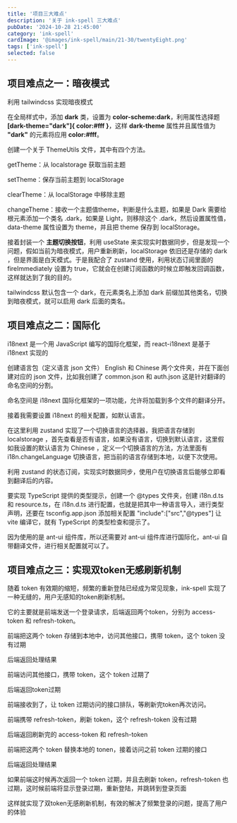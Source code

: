 ```yaml
---
title: '项目三大难点'
description: '关于 ink-spell 三大难点'
pubDate: '2024-10-28 21:45:00'
category: 'ink-spell'
cardImage: '@images/ink-spell/main/21-30/twentyEight.png'
tags: ['ink-spell']
selected: false
---
```


## 项目难点之一：暗夜模式

利用 tailwindcss 实现暗夜模式

在全局样式中，添加 **dark** 类，设置为 **color-scheme:dark**，利用属性选择题 **[dark-theme="dark"]{ color:#fff }**，这样 **dark-theme** 属性并且属性值为 **"dark"** 的元素将应用 **color:#fff**。

创建一个关于 ThemeUtils 文件，其中有四个方法。

getTheme：从 localstorage 获取当前主题

setTheme：保存当前主题到 localStorage

clearTheme：从 localStorage 中移除主题

changeTheme：接收一个主题值theme，判断是什么主题，如果是 Dark 需要给根元素添加一个类名 .dark，如果是 Light，则移除这个 .dark，然后设置属性值，data-theme 属性设置为 theme，并且把 theme 保存到 localStorage。

接着封装一个 **主题切换按钮**，利用 useState 来实现实时数据同步，但是发现一个问题，假如当前为暗夜模式，用户重新刷新，localStorage 依旧还是存储的 dark ，但是界面是白天模式。于是我配合了 zustand 使用，利用状态订阅里面的 fireImmediately 设置为 true，它就会在创建订阅函数的时候立即触发回调函数，这样就达到了我的目的。

tailwindcss 默认包含一个 dark，在元素类名上添加 dark 前缀加其他类名，切换到暗夜模式，就可以启用 dark 后面的类名。

## 项目难点之二：国际化

i18next 是一个用 JavaScript 编写的国际化框架，而 react-i18next 是基于 i18next 实现的

创建语言包（定义语言 json 文件） English 和 Chinese 两个文件夹，并在下面创建对应的 json 文件，比如我创建了 common.json 和 auth.json 这是针对翻译的命名空间的分割。

命名空间是 i18next 国际化框架的一项功能，允许将加载到多个文件的翻译分开。

接着我需要设置 i18next 的相关配置，如默认语言。

在这里利用 zustand 实现了一个切换语言的选择器，我把语言存储到 localstorage ，首先查看是否有语言，如果没有语言，切换到默认语言，这里假如我设置的默认语言为 Chinese ，定义一个切换语言的方法，方法里面有 i18n.changeLanguage 切换语言，把当前的语言存储到本地，以便下次使用。

利用 zustand 的状态订阅，实现实时数据同步，使用户在切换语言后能够立即看到翻译后的内容。

要实现 TypeScript 提供的类型提示，创建一个 @types 文件夹，创建 i18n.d.ts 和 resource.ts，在 i18n.d.ts 进行配置，也就是把其中一种语言导入，进行类型声明，还要在 tsconfig.app.json 添加相关配置 "include":["src","@types"] 让 vite 编译它，就有 TypeScript 的类型检查和提示了。

因为使用的是 ant-ui 组件库，所以还需要对 ant-ui 组件库进行国际化，ant-ui 自带翻译文件，进行相关配置就可以了。

## 项目难点之三：实现双token无感刷新机制

随着 token 有效期的缩短，频繁的重新登陆已经成为常见现象，ink-spell 实现了一种无缝的，用户无感知的token刷新机制。

它的主要就是前端发送一个登录请求，后端返回两个token，分别为 access-token 和 refresh-token。

前端把这两个 token 存储到本地中，访问其他接口，携带 token，这个 token 没有过期

后端返回处理结果

前端访问其他接口，携带 token，这个 token 过期了

后端返回token过期

前端接收到了，让 token 过期访问的接口排队，等刷新完token再次访问。

前端携带 refresh-token，刷新 token，这个 refresh-token 没有过期

后端返回刷新完的 access-token 和 refresh-token

前端把这两个 token 替换本地的 tonen，接着访问之前 token 过期的接口

后端返回处理结果

如果前端这时候再次返回一个 token 过期，并且去刷新 token，refresh-token 也过期，这时候前端将显示登录过期，重新登陆，并跳转到登录页面

这样就实现了双token无感刷新机制，有效的解决了频繁登录的问题，提高了用户的体验
